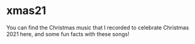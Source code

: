 # xmas21
You can find the Christmas music that I recorded to celebrate Christmas 2021 here, and some fun facts with these songs!
